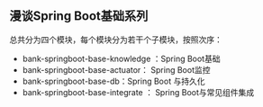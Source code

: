 
## 漫谈Spring Boot基础系列

总共分为四个模块，每个模块分为若干个子模块，按照次序：
- bank-springboot-base-knowledge ：Spring Boot基础
- bank-springboot-base-actuator：  Spring Boot监控
- bank-springboot-base-db：Spring Boot 与持久化
- bank-springboot-base-integrate ： Spring Boot与常见组件集成
